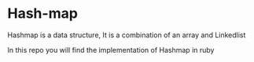 # Hash-map

<p>Hashmap is a data structure, It is a combination of an array and Linkedlist</p>
<p>In this repo you will find the implementation of Hashmap in ruby</p>